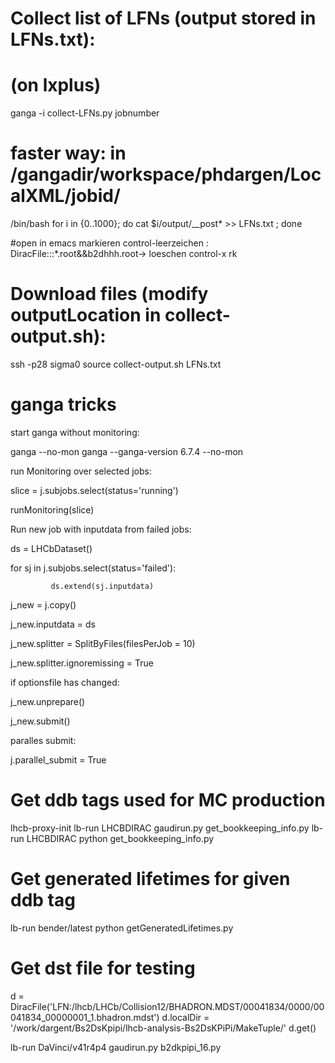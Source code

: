 # Collect list of LFNs (output stored in LFNs.txt):
# (on lxplus)

ganga -i collect-LFNs.py jobnumber

# faster way: in /gangadir/workspace/phdargen/LocalXML/jobid/
/bin/bash
for i in {0..1000}; do cat $i/output/__post* >> LFNs.txt ; done

#open in emacs
markieren control-leerzeichen : DiracFile:::*.root&&b2dhhh.root->
loeschen control-x rk

# Download files (modify outputLocation in collect-output.sh):

ssh -p28 sigma0
source collect-output.sh LFNs.txt

# ganga tricks 

start ganga without monitoring: 

ganga --no-mon
ganga --ganga-version 6.7.4 --no-mon

run Monitoring over selected jobs:

slice = j.subjobs.select(status='running')

runMonitoring(slice)

Run new job with inputdata from failed jobs:

ds = LHCbDataset()

for sj in j.subjobs.select(status='failed'):

             ds.extend(sj.inputdata)

j_new = j.copy()

j_new.inputdata = ds

j_new.splitter = SplitByFiles(filesPerJob = 10)

j_new.splitter.ignoremissing = True

if optionsfile has changed: 

j_new.unprepare()

j_new.submit()

paralles submit:

j.parallel_submit = True


# Get ddb tags used for MC production 

lhcb-proxy-init
lb-run LHCBDIRAC gaudirun.py get_bookkeeping_info.py 
lb-run LHCBDIRAC python get_bookkeeping_info.py

# Get generated lifetimes for given ddb tag

lb-run bender/latest python getGeneratedLifetimes.py


# Get dst file for testing

d = DiracFile('LFN:/lhcb/LHCb/Collision12/BHADRON.MDST/00041834/0000/00041834_00000001_1.bhadron.mdst')
d.localDir = '/work/dargent/Bs2DsKpipi/lhcb-analysis-Bs2DsKPiPi/MakeTuple/'
d.get()

lb-run DaVinci/v41r4p4 gaudirun.py b2dkpipi_16.py
